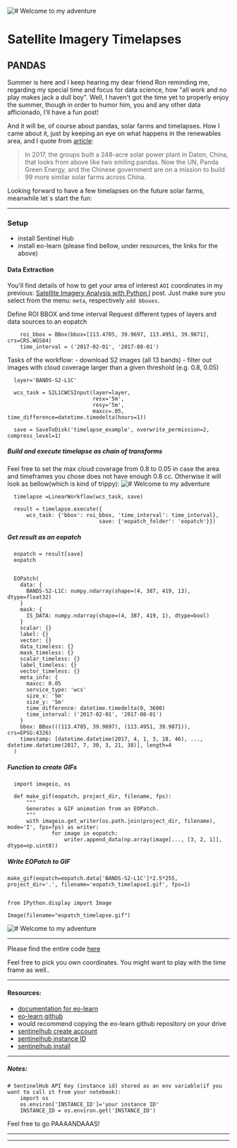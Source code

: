 ![# Welcome to my adventure](/images/pandas.gif)

# Satellite Imagery Timelapses


## PANDAS

Summer is here and I keep hearing my dear friend Ron reminding me, regarding my special time and focus for data science, 
how "all work and no play makes jack a dull boy". Well, I haven't got the time yet to properly enjoy the summer, 
though in order to humor him, you and any other data afficionado, I'll have a fun post! 

And it will be, of course about pandas, solar farms and timelapses. 
How I came about it, just by keeping an eye on what happens in the renewables area, and I quote from [article](https://www.businessinsider.com/china-panda-shaped-solar-energy-farms-project-2018-6): 
> In 2017, the groups built a 248-acre solar power plant in Daton, China, that looks from above like two smiling pandas. 
Now the UN, Panda Green Energy, and the Chinese government are on a mission to build 99 more similar solar farms across China.

Looking forward to have a few timelapses on the future solar farms, meanwhile let`s start the fun:

___________________

### Setup 
   - install Sentinel Hub 
   - install eo-learn
(please find bellow, under resources, the links for the above)

#### Data Extraction

You'll find details of how to get your area of interest `AOI` coordinates in my previous: [Satellite Imagery Analysis with Python I](https://danielmoraite.github.io/docs/satellite1.html) post. 
Just make sure you select from the menu: `meta`, respectively `add bboxes`. 

Define ROI BBOX and time interval
Request different types of layers and data sources to an eopatch

        roi_bbox = BBox(bbox=[113.4705, 39.9697, 113.4951, 39.9871], crs=CRS.WGS84)
        time_interval = ('2017-02-01', '2017-08-01')

Tasks of the workflow:
     - download S2 images (all 13 bands)
     - filter out images with cloud coverage larger than a given threshold (e.g. 0.8, 0.05)


      layer='BANDS-S2-L1C'
      ​
      wcs_task = S2L1CWCSInput(layer=layer, 
                               resx='5m',
                               resy='5m',
                               maxcc=.05, time_difference=datetime.timedelta(hours=1))
      ​
      save = SaveToDisk('timelapse_example', overwrite_permission=2, compress_level=1)
      
##### Build and execute timelapse as chain of transforms

Feel free to set the max cloud coverage from 0.8 to 0.05 in case the area and timeframes you chose does not have enough 0.8 cc. 
Otherwise it will look as bellow(which is kind of trippy):
![# Welcome to my adventure](/images/withclouds.gif)

      timelapse =LinearWorkflow(wcs_task, save)
      ​
      result = timelapse.execute({
          wcs_task: {'bbox': roi_bbox, 'time_interval': time_interval},
                                 save: {'eopatch_folder': 'eopatch'}})
##### Get result as an eopatch

      eopatch = result[save]
      eopatch


      EOPatch(
        data: {
          BANDS-S2-L1C: numpy.ndarray(shape=(4, 387, 419, 13), dtype=float32)
        }
        mask: {
          IS_DATA: numpy.ndarray(shape=(4, 387, 419, 1), dtype=bool)
        }
        scalar: {}
        label: {}
        vector: {}
        data_timeless: {}
        mask_timeless: {}
        scalar_timeless: {}
        label_timeless: {}
        vector_timeless: {}
        meta_info: {
          maxcc: 0.05
          service_type: 'wcs'
          size_x: '5m'
          size_y: '5m'
          time_difference: datetime.timedelta(0, 3600)
          time_interval: ('2017-02-01', '2017-08-01')
        }
        bbox: BBox(((113.4705, 39.9697), (113.4951, 39.9871)), crs=EPSG:4326)
        timestamp: [datetime.datetime(2017, 4, 1, 3, 18, 46), ..., datetime.datetime(2017, 7, 30, 3, 21, 38)], length=4
      )
      
##### Function to create GIFs

      import imageio, os
      ​
      def make_gif(eopatch, project_dir, filename, fps):
          """
          Generates a GIF animation from an EOPatch.
          """
          with imageio.get_writer(os.path.join(project_dir, filename), mode='I', fps=fps) as writer:
                  for image in eopatch:
                      writer.append_data(np.array(image[..., [3, 2, 1]], dtype=np.uint8))
                      
##### Write EOPatch to GIF

    make_gif(eopatch=eopatch.data['BANDS-S2-L1C']*2.5*255, project_dir='.', filename='eopatch_timelapse1.gif', fps=1)
 

    from IPython.display import Image
    ​
    Image(filename="eopatch_timelapse.gif")


![# Welcome to my adventure](/images/london.gif)


_________________________

Please find the entire code [here](https://github.com/DanielMoraite/DanielMoraite.github.io/blob/master/assets/panda.ipynb)

Feel free to pick you own coordinates. You might want to play with the time frame as well..

_________________________
#### Resources:

  - [documentation for eo-learn](https://eo-learn.readthedocs.io/en/latest/index.html)
  - [eo-learn github](https://github.com/sentinel-hub/eo-learn)
  - would recommend copying the eo-learn github repository on your drive
  - [sentinelhub create account](https://services.sentinel-hub.com/oauth/subscription?param_redirect_uri=https://apps.sentinel-hub.com/dashboard/oauthCallback.html&param_state=%2Fconfigurations&param_scope=SH&param_client_id=30cf1d69-af7e-4f3a-997d-0643d660a478&origin=)
  - [sentinelhub instance ID](https://www.sentinel-hub.com/faq/where-get-instance-id)
  - [sentinelhub install](https://pypi.org/project/sentinelhub/)
  
_________________________
##### Notes:

    # SentinelHub API Key (instance id) stored as an env variable(if you want to call it from your notebook):        
        import os
        os.environ['INSTANCE_ID']='your instance ID'
        INSTANCE_ID = os.environ.get('INSTANCE_ID')



Feel free to go PAAAANDAAAS!

-------------------------
_________________________
